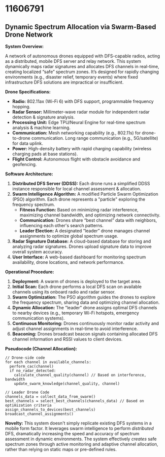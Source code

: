 # 11606791

## Dynamic Spectrum Allocation via Swarm-Based Drone Network

**System Overview:**

A network of autonomous drones equipped with DFS-capable radios, acting as a distributed, mobile DFS server and relay network. This system dynamically maps radar signatures and allocates DFS channels in real-time, creating localized “safe” spectrum zones. It’s designed for rapidly changing environments (e.g., disaster relief, temporary events) where fixed infrastructure DFS solutions are impractical or insufficient.

**Drone Specifications:**

*   **Radio:** 802.11ax (Wi-Fi 6) with DFS support, programmable frequency hopping.
*   **Radar Sensor:** Millimeter-wave radar module for independent radar detection & signature analysis.
*   **Processing Unit:** Edge TPU/Neural Engine for real-time spectrum analysis & machine learning.
*   **Communication:** Mesh networking capability (e.g., 802.11s) for drone-to-drone communication. Long range communication (e.g., 5G/satellite) for data uplink.
*   **Power:** High-density battery with rapid charging capability (wireless charging pads at base stations).
*   **Flight Control:** Autonomous flight with obstacle avoidance and geofencing.

**Software Architecture:**

1.  **Distributed DFS Server (DDSS):** Each drone runs a simplified DDSS instance responsible for local channel assessment & allocation.
2.  **Swarm Intelligence Algorithm:** A modified Particle Swarm Optimization (PSO) algorithm. Each drone represents a "particle" exploring the frequency spectrum.
    *   **Fitness Function:** Based on minimizing radar interference, maximizing channel bandwidth, and optimizing network connectivity.
    *   **Communication:** Drones share “best channel” data with neighbors, influencing each other's search patterns.
    *   **Leader Election:** A designated “leader” drone manages channel assignments to optimize global spectrum usage.
3.  **Radar Signature Database:** A cloud-based database for storing and analyzing radar signatures. Drones upload signature data to improve overall system accuracy.
4.  **User Interface:** A web-based dashboard for monitoring spectrum availability, drone locations, and network performance.

**Operational Procedure:**

1.  **Deployment:** A swarm of drones is deployed to the target area.
2.  **Initial Scan:** Each drone performs a local DFS scan on available channels using its onboard radio and radar sensor.
3.  **Swarm Optimization:** The PSO algorithm guides the drones to explore the frequency spectrum, sharing data and optimizing channel allocation.
4.  **Dynamic Allocation:** The "leader" drone assigns optimal DFS channels to nearby devices (e.g., temporary Wi-Fi hotspots, emergency communication systems).
5.  **Continuous Monitoring:** Drones continuously monitor radar activity and adjust channel assignments in real-time to avoid interference.
6. **Beaconing:** Drones broadcast beacon signals containing allocated DFS channel information and RSSI values to client devices.

**Pseudocode (Channel Allocation):**

```
// Drone-side code
for each channel in available_channels:
  perform_cac(channel)
  if no_radar_detected:
    calculate_channel_quality(channel) // Based on interference, bandwidth
    update_swarm_knowledge(channel_quality, channel)
    
// Leader Drone Code
channels_data = collect_data_from_swarm()
best_channels = select_best_channels(channels_data) // Based on optimization criteria
assign_channels_to_devices(best_channels)
broadcast_channel_assignments()
```

**Novelty:** This system doesn't simply replicate existing DFS systems in a mobile form factor. It leverages swarm intelligence to perform *distributed* DFS, dramatically increasing the speed and accuracy of spectrum assessment in dynamic environments. The system effectively *creates* safe spectrum zones through active monitoring and adaptive channel allocation, rather than relying on static maps or pre-defined rules.